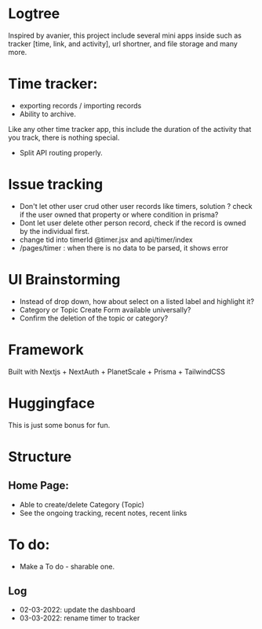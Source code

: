 # Logtree

Inspired by avanier, this project include several mini apps inside such as tracker [time, link, and activity], url shortner, and file storage and many more.

# Time tracker: 
- exporting records / importing records
- Ability to archive.


Like any other time tracker app, this include the duration of the activity that you track, there is nothing special.
- Split API routing properly.

# Issue tracking 
- Don't let other user crud other user records like timers, solution ? check if the user owned that property or where condition in prisma?
- Dont let user delete other person record, check if the record is owned by the individual first.
- change tid into timerId @timer.jsx and api/timer/index
- /pages/timer : when there is no data to be parsed, it shows error


# UI Brainstorming
- Instead of drop down, how about select on a listed label and highlight it?
- Category or Topic Create Form available universally?
- Confirm the deletion of the topic or category?

# Framework
Built with Nextjs + NextAuth + PlanetScale + Prisma + TailwindCSS

# Huggingface
This is just some bonus for fun.


# Structure

## Home Page:
- Able to create/delete Category (Topic)
- See the ongoing tracking, recent notes, recent links

# To do:
- Make a To do - sharable one.

## Log
- 02-03-2022: update the dashboard
- 03-03-2022: rename timer to tracker
